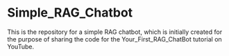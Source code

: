 # Simple_RAG_Chatbot
This is the repository for a simple RAG chatbot, which is initially created for the purpose of sharing the code for the Your_First_RAG_ChatBot tutorial on YouTube.
